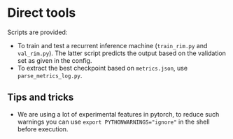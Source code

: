 # Direct tools

Scripts are provided:

- To train and test a recurrent inference machine (`train_rim.py` and `val_rim.py`). The latter script predicts the
  output based on the validation set as given in the config.
- To extract the best checkpoint based on `metrics.json`, use `parse_metrics_log.py`.

## Tips and tricks

- We are using a lot of experimental features in pytorch, to reduce such warnings you can use
  `export PYTHONWARNINGS="ignore"` in the shell before execution.
